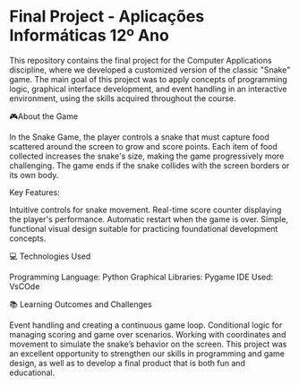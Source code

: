 # Final Project - Aplicações Informáticas 12º Ano

This repository contains the final project for the Computer Applications discipline, where we developed a customized version of the classic "Snake" game. The main goal of this project was to apply concepts of programming logic, graphical interface development, and event handling in an interactive environment, using the skills acquired throughout the course.

🎮About the Game

In the Snake Game, the player controls a snake that must capture food scattered around the screen to grow and score points. Each item of food collected increases the snake's size, making the game progressively more challenging. The game ends if the snake collides with the screen borders or its own body.

Key Features:

Intuitive controls for snake movement. Real-time score counter displaying the player's performance. Automatic restart when the game is over. Simple, functional visual design suitable for practicing foundational development concepts.

💻 Technologies Used

Programming Language: Python Graphical Libraries: Pygame IDE Used: VsCOde

📚 Learning Outcomes and Challenges

Event handling and creating a continuous game loop. Conditional logic for managing scoring and game over scenarios. Working with coordinates and movement to simulate the snake’s behavior on the screen. This project was an excellent opportunity to strengthen our skills in programming and game design, as well as to develop a final product that is both fun and educational.

